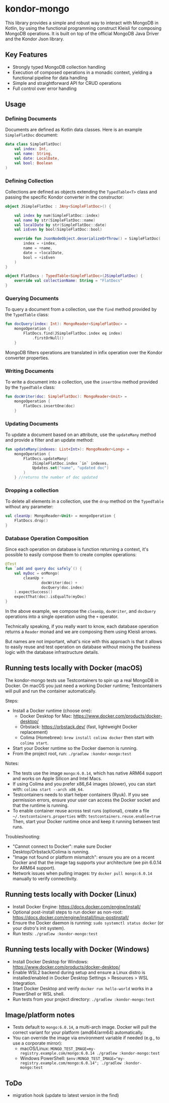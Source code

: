 # kondor-mongo

This library provides a simple and robust way to interact with MongoDB in Kotlin, by using the functional programming
construct Kleisli for composing MongoDB operations. It is built on top of the official MongoDB Java Driver and the
Kondor Json library.

## Key Features

- Strongly typed MongoDB collection handling
- Execution of composed operations in a monadic context, yielding a functional pipeline for data handling
- Simple and straightforward API for CRUD operations
- Full control over error handling

## Usage

### Defining Documents

Documents are defined as Kotlin data classes. Here is an example `SimpleFlatDoc` document:

```kotlin
data class SimpleFlatDoc(
    val index: Int,
    val name: String,
    val date: LocalDate,
    val bool: Boolean
)
```

### Defining Collection

Collections are defined as objects extending the `TypedTable<T>` class and passing the specific Kondor converter in the
constructor:

```kotlin
object JSimpleFlatDoc : JAny<SimpleFlatDoc>() {

    val index by num(SimpleFlatDoc::index)
    val name by str(SimpleFlatDoc::name)
    val localDate by str(SimpleFlatDoc::date)
    val isEven by bool(SimpleFlatDoc::bool)

    override fun JsonNodeObject.deserializeOrThrow() = SimpleFlatDoc(
        index = +index,
        name = +name,
        date = +localDate,
        bool = +isEven
    )
}

object FlatDocs : TypedTable<SimpleFlatDoc>(JSimpleFlatDoc) {
    override val collectionName: String = "FlatDocs"
}
```

### Querying Documents

To query a document from a collection, use the `find` method provided by the `TypedTable` class:

```kotlin
fun docQuery(index: Int): MongoReader<SimpleFlatDoc> =
    mongoOperation {
        FlatDocs.find(JSimpleFlatDoc.index eq index)
            .firstOrNull()
    }
```

MongoDB filters operations are translated in infix operation over the Kondor converter properties.

### Writing Documents

To write a document into a collection, use the `insertOne` method provided by the `TypedTable` class:

```kotlin
fun docWriter(doc: SimpleFlatDoc): MongoReader<Unit> =
    mongoOperation {
        FlatDocs.insertOne(doc)
    }
```

### Updating Documents

To update a document based on an attribute, use the `updateMany` method and provide a filter and an update method:

```kotlin
fun updateMany(indexes: List<Int>): MongoReader<Long> =
    mongoOperation {
        FlatDocs.updateMany(
            JSimpleFlatDoc.index `in` indexes,
            Updates.set("name", "updated doc")
        )
    } //returns the number of doc updated
```

### Dropping a collection

To delete all elements in a collection, use the `drop` method on the `TypedTable` without any parameter:

```kotlin
val cleanUp: MongoReader<Unit> = mongoOperation {
    FlatDocs.drop()
}
```

### Database Operation Composition

Since each operation on database is function returning a context, it's possible to easily compose them to create complex
operations:

```kotlin
@Test
fun `add and query doc safely`() {
    val myDoc = onMongo(
        cleanUp +
                docWriter(doc) +
                docQuery(doc.index)
    ).expectSuccess()
    expectThat(doc).isEqualTo(myDoc)
}
```

In the above example, we compose the `cleanUp`, `docWriter`, and `docQuery` operations into a single operation using
the `+` operator.

Technically speaking, if you really want to know, each database operation returns a `Reader` monad and we are composing
them using Kleisli arrows.

But names are not important, what's nice with this approach is that it allows to easily reuse and test operation on
database without mixing the business logic with the database infrastructure details.

## Running tests locally with Docker (macOS)

The kondor-mongo tests use Testcontainers to spin up a real MongoDB in Docker.
On macOS you just need a working Docker runtime; Testcontainers will pull and run the container automatically.

Steps:
- Install a Docker runtime (choose one):
  - Docker Desktop for Mac: https://www.docker.com/products/docker-desktop/
  - Orbstack: https://orbstack.dev/ (fast, lightweight Docker replacement)
  - Colima (Homebrew): `brew install colima docker` then start with `colima start`.
- Start your Docker runtime so the Docker daemon is running.
- From the project root, run: `./gradlew :kondor-mongo:test`

Notes:
- The tests use the image `mongo:6.0.14`, which has native ARM64 support and works on Apple Silicon and Intel Macs.
- If using Colima and you prefer x86_64 images (slower), you can start with: `colima start --arch x86_64`.
- Testcontainers needs to start helper containers (Ryuk). If you see permission errors, ensure your user can access the Docker socket and that the runtime is running.
- To enable container reuse across test runs (optional), create a file `~/.testcontainers.properties` with:
  `testcontainers.reuse.enable=true`
  Then, start your Docker runtime once and keep it running between test runs.

Troubleshooting:
- "Cannot connect to Docker": make sure Docker Desktop/Orbstack/Colima is running.
- "Image not found or platform mismatch": ensure you are on a recent Docker and that the image tag supports your architecture (we pin 6.0.14 for ARM64 support).
- Network issues when pulling images: try `docker pull mongo:6.0.14` manually to verify connectivity.

## Running tests locally with Docker (Linux)

- Install Docker Engine: https://docs.docker.com/engine/install/
- Optional post-install steps to run docker as non-root: https://docs.docker.com/engine/install/linux-postinstall/
- Ensure the Docker daemon is running: `sudo systemctl status docker` (or your distro's init system).
- Run tests: `./gradlew :kondor-mongo:test`

## Running tests locally with Docker (Windows)

- Install Docker Desktop for Windows: https://www.docker.com/products/docker-desktop/
- Enable WSL2 backend during setup and ensure a Linux distro is installed/enabled in Docker Desktop Settings > Resources > WSL Integration.
- Start Docker Desktop and verify `docker run hello-world` works in a PowerShell or WSL shell.
- Run tests from your project directory: `./gradlew :kondor-mongo:test`

## Image/platform notes

- Tests default to `mongo:6.0.14`, a multi-arch image. Docker will pull the correct variant for your platform (amd64/arm64) automatically.
- You can override the image via environment variable if needed (e.g., to use a corporate mirror):
  - macOS/Linux: `MONGO_TEST_IMAGE=my-registry.example.com/mongo:6.0.14 ./gradlew :kondor-mongo:test`
  - Windows PowerShell: `$env:MONGO_TEST_IMAGE="my-registry.example.com/mongo:6.0.14"; ./gradlew :kondor-mongo:test`

## ToDo

- migration hook (update to latest version in the find)
